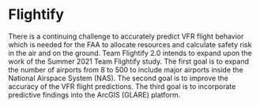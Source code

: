 # Flightify
There is a continuing challenge to accurately predict VFR flight behavior which is needed for the FAA to allocate resources and calculate safety risk in the air and on the ground. Team Flightify 2.0 intends to expand upon the work of the Summer 2021 Team Flightify study. The first goal is to expand the number of airports from 8 to 500 to include major airports inside the National Airspace System (NAS). The second goal is to improve the accuracy of the VFR flight predictions. The third goal is to incorporate predictive findings into the ArcGIS (GLARE) platform.
